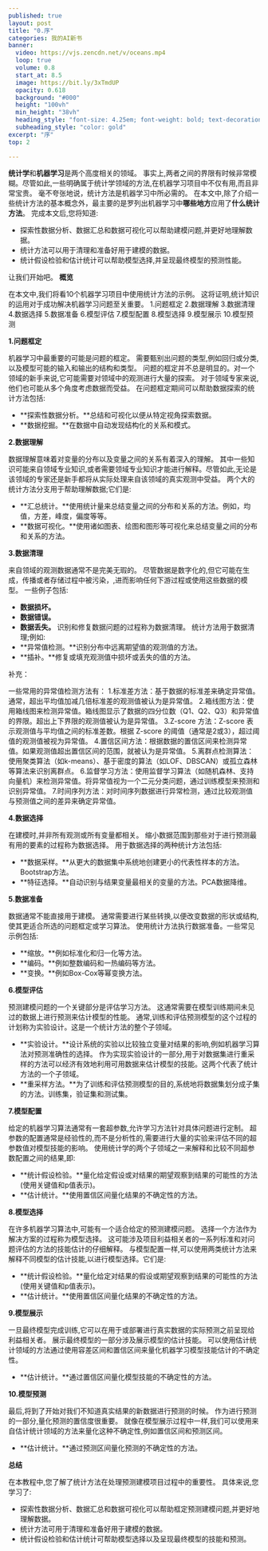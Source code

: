 ```yaml
---
published: true
layout: post
title: "0.序"
categories: 我的AI新书
banner:
  video: https://vjs.zencdn.net/v/oceans.mp4
  loop: true
  volume: 0.8
  start_at: 8.5
  image: https://bit.ly/3xTmdUP
  opacity: 0.618
  background: "#000"
  height: "100vh"
  min_height: "38vh"
  heading_style: "font-size: 4.25em; font-weight: bold; text-decoration: underline"
  subheading_style: "color: gold"
excerpt: "序"
top: 2

---
```


**统计学**和**机器学习**是两个高度相关的领域。
事实上,两者之间的界限有时候非常模糊。尽管如此,一些明确属于统计学领域的方法,在机器学习项目中不仅有用,而且非常宝贵。
毫不夸张地说，统计方法是机器学习中所必需的。
在本文中,除了介绍一些统计方法的基本概念外，最主要的是罗列出机器学习中**哪些地方**应用了**什么统计方法**。
完成本文后,您将知道:
- 探索性数据分析、数据汇总和数据可视化可以帮助建模问题,并更好地理解数据。
- 统计方法可以用于清理和准备好用于建模的数据。
- 统计假设检验和估计统计可以帮助模型选择,并呈现最终模型的预测性能。


让我们开始吧。
**概览**

在本文中,我们将看10个机器学习项目中使用统计方法的示例。
这将证明,统计知识的运用对于成功解决机器学习问题至关重要。
1.问题框定
2.数据理解
3.数据清理
4.数据选择
5.数据准备
6.模型评估
7.模型配置
8.模型选择
9.模型展示
10.模型预测


**1.问题框定**

机器学习中最重要的可能是问题的框定。
需要甄别出问题的类型,例如回归或分类,以及模型可能的输入和输出的结构和类型。
问题的框定并不总是明显的。对一个领域的新手来说,它可能需要对领域中的观测进行大量的探索。
对于领域专家来说,他们也可能从多个角度考虑数据而受益。
在问题框定期间可以帮助数据探索的统计方法包括:
- **探索性数据分析。**总结和可视化以便从特定视角探索数据。
- **数据挖掘。**在数据中自动发现结构化的关系和模式。


**2.数据理解**

数据理解意味着对变量的分布以及变量之间的关系有着深入的理解。
其中一些知识可能来自领域专业知识,或者需要领域专业知识才能进行解释。尽管如此,无论是该领域的专家还是新手都将从实际处理来自该领域的真实观测中受益。
两个大的统计方法分支用于帮助理解数据;它们是:
- **汇总统计。**使用统计量来总结变量之间的分布和关系的方法。例如，均值，方差，峰度，偏度等等。
- **数据可视化。**使用诸如图表、绘图和图形等可视化来总结变量之间的分布和关系的方法。


**3.数据清理**

来自领域的观测数据通常不是完美无瑕的。
尽管数据是数字化的,但它可能在生成，传播或者存储过程中被污染，,进而影响任何下游过程或使用这些数据的模型。
一些例子包括:
- **数据损坏。**
- **数据错误。**
- **数据丢失。**
识别和修复数据问题的过程称为数据清理。
统计方法用于数据清理;例如:
- **异常值检测。**识别分布中远离期望值的观测值的方法。
- **插补。**修复或填充观测值中损坏或丢失的值的方法。


补充：

一些常用的异常值检测方法有：
1.标准差方法：基于数据的标准差来确定异常值。通常，超出平均值加减几倍标准差的观测值被认为是异常值。
2.箱线图方法：使用箱线图来检测异常值。箱线图显示了数据的四分位数（Q1、Q2、Q3）和异常值的界限。超出上下界限的观测值被认为是异常值。
3.Z-score 方法：Z-score 表示观测值与平均值之间的标准差数。根据 Z-score 的阈值（通常是2或3），超过阈值的观测值被视为异常值。
4.置信区间方法：根据数据的置信区间来检测异常值。如果观测值超出置信区间的范围，就被认为是异常值。
5.离群点检测算法：使用聚类算法（如k-means）、基于密度的算法（如LOF、DBSCAN）或孤立森林等算法来识别离群点。
6.监督学习方法：使用监督学习算法（如随机森林、支持向量机）来检测异常值。将异常值视为一个二元分类问题，通过训练模型来预测和识别异常值。
7.时间序列方法：对时间序列数据进行异常检测，通过比较观测值与预测值之间的差异来确定异常值。

**4.数据选择**

在建模时,并非所有观测或所有变量都相关。
缩小数据范围到那些对于进行预测最有用的要素的过程称为数据选择。
用于数据选择的两种统计方法包括:
- **数据采样。**从更大的数据集中系统地创建更小的代表性样本的方法。Bootstrap方法。
- **特征选择。**自动识别与结果变量最相关的变量的方法。PCA数据降维。


**5.数据准备**

数据通常不能直接用于建模。
通常需要进行某些转换,以便改变数据的形状或结构,使其更适合所选的问题框定或学习算法。
使用统计方法执行数据准备。一些常见示例包括:
- **缩放。**例如标准化和归一化等方法。
- **编码。**例如整数编码和一热编码等方法。
- **变换。**例如Box-Cox等幂变换方法。


**6.模型评估**

预测建模问题的一个关键部分是评估学习方法。
这通常需要在模型训练期间未见过的数据上进行预测来估计模型的性能。
通常,训练和评估预测模型的这个过程的计划称为实验设计。这是一个统计方法的整个子领域。
- **实验设计。**设计系统的实验以比较独立变量对结果的影响,例如机器学习算法对预测准确性的选择。
作为实现实验设计的一部分,用于对数据集进行重采样的方法可以经济有效地利用可用数据来估计模型的技能。这两个代表了统计方法的一个子领域。
- **重采样方法。**为了训练和评估预测模型的目的,系统地将数据集划分成子集的方法。训练集，验证集和测试集。


**7.模型配置**

给定的机器学习算法通常有一套超参数,允许学习方法针对具体问题进行定制。
超参数的配置通常是经验性的,而不是分析性的,需要进行大量的实验来评估不同的超参数值对模型技能的影响。
使用统计学的两个子领域之一来解释和比较不同超参数配置之间的结果,即:
- **统计假设检验。**量化给定假设或对结果的期望观察到结果的可能性的方法(使用关键值和p值表示)。
- **估计统计。**使用置信区间量化结果的不确定性的方法。


**8.模型选择**

在许多机器学习算法中,可能有一个适合给定的预测建模问题。
选择一个方法作为解决方案的过程称为模型选择。
这可能涉及项目利益相关者的一系列标准和对问题评估的方法的技能估计的仔细解释。
与模型配置一样,可以使用两类统计方法来解释不同模型的估计技能,以进行模型选择。它们是:
- **统计假设检验。**量化给定对结果的假设或期望观察到结果的可能性的方法(使用关键值和p值表示)。
- **估计统计。**使用置信区间量化结果的不确定性的方法。


**9.模型展示**

一旦最终模型完成训练,它可以在用于或部署进行真实数据的实际预测之前呈现给利益相关者。
展示最终模型的一部分涉及展示模型的估计技能。
可以使用估计统计领域的方法通过使用容差区间和置信区间来量化机器学习模型技能估计的不确定性。
- **估计统计。**通过置信区间量化模型技能的不确定性的方法。


**10.模型预测**

最后,将到了开始对我们不知道真实结果的新数据进行预测的时候。
作为进行预测的一部分,量化预测的置信度很重要。
就像在模型展示过程中一样,我们可以使用来自估计统计领域的方法来量化这种不确定性,例如置信区间和预测区间。
- **估计统计。**通过预测区间量化预测的不确定性的方法。


**总结**

在本教程中,您了解了统计方法在处理预测建模项目过程中的重要性。
具体来说,您学习了:
- 探索性数据分析、数据汇总和数据可视化可以帮助框定预测建模问题,并更好地理解数据。
- 统计方法可用于清理和准备好用于建模的数据。
- 统计假设检验和估计统计可帮助模型选择以及呈现最终模型的技能和预测。


